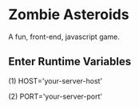 # Zombie Asteroids
A fun, front-end, javascript game.

## Enter Runtime Variables
(1) HOST='your-server-host'

(2) PORT='your-server-port'